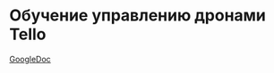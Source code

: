# Обучение управлению дронами Tello

[GoogleDoc](https://docs.google.com/document/d/1rY547ebP-Y9jtz654_4ZFEcv4IGMV9yCuNjJLQPrjrI/edit?usp=sharing)
